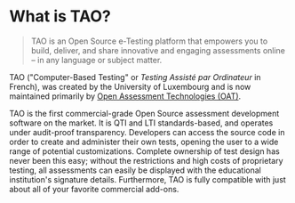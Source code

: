 # What is TAO?

>TAO is an Open Source e-Testing platform that empowers you to build, deliver, and share innovative and engaging assessments online – in any language or subject matter.

TAO ("Computer-Based Testing" or *Testing Assisté par Ordinateur* in French), was created by the University of Luxembourg and is now maintained primarily by [Open Assessment Technologies (OAT)](http://www.taotesting.com/).

TAO is the first commercial-grade Open Source assessment development software on the market. It is QTI and LTI standards-based, and operates under audit-proof transparency. Developers can access the source code in order to create and administer their own tests, opening the user to a wide range of potential customizations. Complete ownership of test design has never been this easy; without the restrictions and high costs of proprietary testing, all assessments can easily be displayed with the educational institution's signature details. Furthermore, TAO is fully compatible with just about all of your favorite commercial add-ons.
